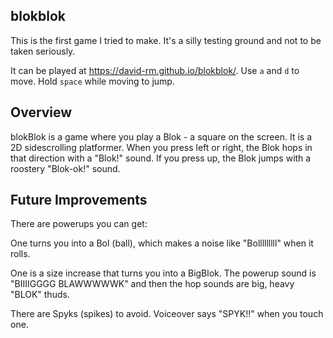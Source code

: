 ## blokblok

This is the first game I tried to make. It's a silly testing ground and not to be taken seriously.

It can be played at https://david-rm.github.io/blokblok/. Use `a` and `d` to move. Hold `space` while moving to jump.

## Overview

blokBlok is a game where you play a Blok - a square on the screen. It is a 2D sidescrolling platformer. When you press left or right, the Blok hops in that direction with a "Blok!" sound. If you press up, the Blok jumps with a roostery "Blok-ok!" sound. 

## Future Improvements

There are powerups you can get:

One turns you into a Bol (ball), which makes a noise like "Bolllllllll" when it rolls.

One is a size increase that turns you into a BigBlok. The powerup sound is "BIIIIGGGG BLAWWWWWK" and then the hop sounds are big, heavy "BLOK" thuds.

There are Spyks (spikes) to avoid. Voiceover says "SPYK!!" when you touch one.
